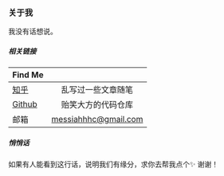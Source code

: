 ### 关于我

我没有话想说。









##### 相关链接
| Find Me |          |
| ------------- |:-------------:|
| [知乎](https://www.zhihu.com/people/messiahhh) | 乱写过一些文章随笔 |
| [Github](https://github.com/Messiahhh) | 贻笑大方的代码仓库 |
| 邮箱 | messiahhhc@gmail.com |

##### 悄悄话

如果有人能看到这行话，说明我们有缘分，求你去帮我点个:sparkles: 谢谢！